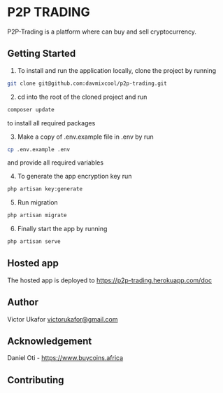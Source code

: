 # P2P TRADING

P2P-Trading is a platform where can buy and sell cryptocurrency.


## Getting Started

1. To install and run the application locally, clone the project by running

```bash
git clone git@github.com:davmixcool/p2p-trading.git
```
2. cd into the root of the cloned project and run 

```bash
composer update
```
to install all required packages

3. Make a copy of .env.example file in .env by run

```bash
cp .env.example .env
```
and provide all required variables

4. To generate the app encryption key run 

```bash
php artisan key:generate
```

5. Run migration

```bash
php artisan migrate
```

6. Finally start the app by running

```bash
php artisan serve
```

## Hosted app

The hosted app is deployed to https://p2p-trading.herokuapp.com/doc


## Author

Victor Ukafor victorukafor@gmail.com


## Acknowledgement

Daniel Oti - https://www.buycoins.africa

## Contributing


